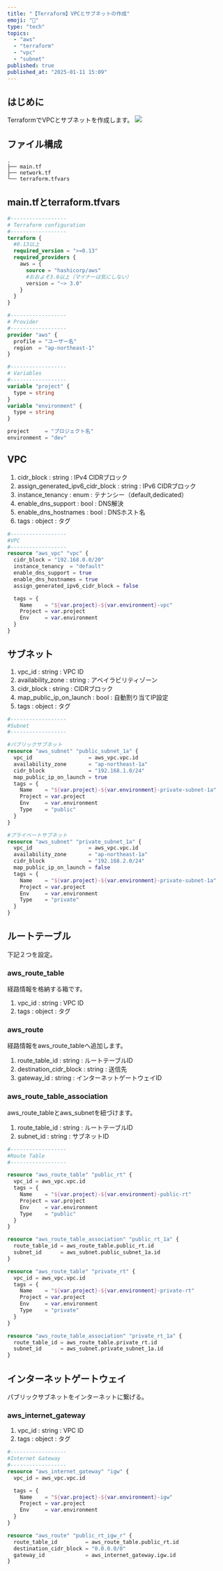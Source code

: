 ```yaml
---
title: "【Terraform】VPCとサブネットの作成"
emoji: "🦔"
type: "tech"
topics:
  - "aws"
  - "terraform"
  - "vpc"
  - "subnet"
published: true
published_at: "2025-01-11 15:09"
---
```


## はじめに
TerraformでVPCとサブネットを作成します。
![](https://storage.googleapis.com/zenn-user-upload/2ed25b9e40d5-20250111.png)
## ファイル構成
```
.
├── main.tf
├── network.tf
└── terraform.tfvars
```

## main.tfとterraform.tfvars
```HCL:main.tf
#------------------
# Terraform configuration
#------------------
terraform {
  #0.13以上
  required_version = ">=0.13"
  required_providers {
    aws = {
      source = "hashicorp/aws"
      #おおよそ3.0以上（マイナーは気にしない）
      version = "~> 3.0"
    }
  }
}

#------------------
# Provider
#------------------
provider "aws" {
  profile = "ユーザー名"
  region  = "ap-northeast-1"
}

#------------------
# Variables
#------------------
variable "project" {
  type = string
}
variable "environment" {
  type = string
}
```

```HCL:terraform.tfvars
project     = "プロジェクト名"
environment = "dev"
```


## VPC
1. cidr_block : string : IPv4 CIDRブロック
2. assign_generated_ipv6_cidr_block : string : IPv6 CIDRブロック
3. instance_tenancy : enum : テナンシー（default,dedicated）
4. enable_dns_support : bool : DNS解決
5. enable_dns_hostnames : bool : DNSホスト名
6. tags : object : タグ

```HCL:network.tf
#------------------
#VPC
#------------------
resource "aws_vpc" "vpc" {
  cidr_block = "192.168.0.0/20"
  instance_tenancy  = "default"
  enable_dns_support = true
  enable_dns_hostnames = true
  assign_generated_ipv6_cidr_block = false

  tags = {
    Name    = "${var.project}-${var.environment}-vpc"
    Project = var.project
    Env     = var.environment
  }
}
```

## サブネット
1. vpc_id : string : VPC ID
2. availability_zone : string : アベイラビリティゾーン
3. cidr_block : string : CIDRブロック
4. map_public_ip_on_launch : bool : 自動割り当てIP設定
5. tags : object : タグ
```HCL:network.tf
#------------------
#Subnet
#------------------

#パブリックサブネット
resource "aws_subnet" "public_subnet_1a" {
  vpc_id                  = aws_vpc.vpc.id
  availability_zone       = "ap-northeast-1a"
  cidr_block              = "192.168.1.0/24"
  map_public_ip_on_launch = true
  tags = {
    Name    = "${var.project}-${var.environment}-private-subnet-1a"
    Project = var.project
    Env     = var.environment
    Type    = "public"
  }
}

#プライベートサブネット
resource "aws_subnet" "private_subnet_1a" {
  vpc_id                  = aws_vpc.vpc.id
  availability_zone       = "ap-northeast-1a"
  cidr_block              = "192.168.2.0/24"
  map_public_ip_on_launch = false
  tags = {
    Name    = "${var.project}-${var.environment}-private-subnet-1a"
    Project = var.project
    Env     = var.environment
    Type    = "private"
  }
}
```


## ルートテーブル
下記２つを設定。
### aws_route_table
経路情報を格納する箱です。
1. vpc_id : string : VPC ID
2. tags : object : タグ
### aws_route
経路情報をaws_route_tableへ追加します。
1. route_table_id : string : ルートテーブルID
2. destination_cidr_block : string : 送信先
3. gateway_id : string : インターネットゲートウェイID
### aws_route_table_association
aws_route_tableとaws_subnetを紐づけます。
1. route_table_id : string : ルートテーブルID
2. subnet_id : string : サブネットID
```HCL:network.tf
#------------------
#Route Table
#------------------

resource "aws_route_table" "public_rt" {
  vpc_id = aws_vpc.vpc.id
  tags = {
    Name    = "${var.project}-${var.environment}-public-rt"
    Project = var.project
    Env     = var.environment
    Type    = "public"
  }
}

resource "aws_route_table_association" "public_rt_1a" {
  route_table_id = aws_route_table.public_rt.id
  subnet_id      = aws_subnet.public_subnet_1a.id
}

resource "aws_route_table" "private_rt" {
  vpc_id = aws_vpc.vpc.id
  tags = {
    Name    = "${var.project}-${var.environment}-private-rt"
    Project = var.project
    Env     = var.environment
    Type    = "private"
  }
}

resource "aws_route_table_association" "private_rt_1a" {
  route_table_id = aws_route_table.private_rt.id
  subnet_id      = aws_subnet.private_subnet_1a.id
}
```
## インターネットゲートウェイ
パブリックサブネットをインターネットに繋げる。
### aws_internet_gateway
1. vpc_id : string : VPC ID
2. tags : object : タグ

```HCL:network.tf
#------------------
#Internet Gateway
#------------------
resource "aws_internet_gateway" "igw" {
  vpc_id = aws_vpc.vpc.id

  tags = {
    Name    = "${var.project}-${var.environment}-igw"
    Project = var.project
    Env     = var.environment
  }
}

resource "aws_route" "public_rt_igw_r" {
  route_table_id         = aws_route_table.public_rt.id
  destination_cidr_block = "0.0.0.0/0"
  gateway_id             = aws_internet_gateway.igw.id
}
```
     